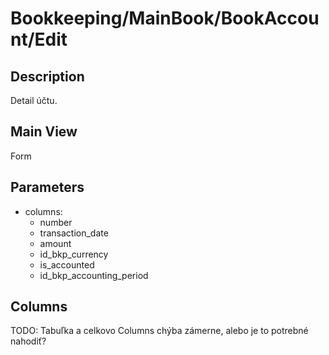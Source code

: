 # Bookkeeping/MainBook/BookAccount/Edit

## Description

Detail účtu.

## Main View

Form

## Parameters

* columns:
  * number
  * transaction_date
  * amount
  * id_bkp_currency
  * is_accounted
  * id_bkp_accounting_period

## Columns

TODO: Tabuľka a celkovo Columns chýba zámerne, alebo je to potrebné nahodiť?

